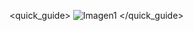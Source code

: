 
<quick_guide>
![Imagen1](http://static.energysistem.com/images/manuals/39245/53735b380e71b.jpg)
</quick_guide>
